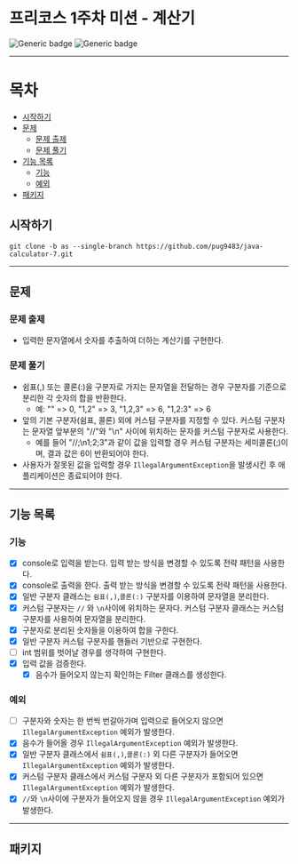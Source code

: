 # 프리코스 1주차 미션 - 계산기

![Generic badge](https://img.shields.io/badge/precourse-week1-green.svg)
![Generic badge](https://img.shields.io/badge/version-1.0.1-brightgreen.svg)

---

# 목차

- [시작하기](#시작하기)
- [문제](#문제)
    - [문제 출제](#문제-출제)
    - [문제 풀기](#문제-풀기)
- [기능 목록](#기능-목록)
    - [기능](#기능)
    - [예외](#예외)
- [패키지](#패키지)

## 시작하기

```git
git clone -b as --single-branch https://github.com/pug9483/java-calculator-7.git
```

---

## 문제

### 문제 출제

- 입력한 문자열에서 숫자를 추출하여 더하는 계산기를 구현한다.

### 문제 풀기

- 쉼표(,) 또는 콜론(:)을 구분자로 가지는 문자열을 전달하는 경우 구분자를 기준으로 분리한 각 숫자의 합을 반환한다.
    - 예: "" => 0, "1,2" => 3, "1,2,3" => 6, "1,2:3" => 6
- 앞의 기본 구분자(쉼표, 콜론) 외에 커스텀 구분자를 지정할 수 있다. 커스텀 구분자는 문자열 앞부분의 "//"와 "\n" 사이에 위치하는 문자를 커스텀 구분자로 사용한다.
    - 예를 들어 "//;\n1;2;3"과 같이 값을 입력할 경우 커스텀 구분자는 세미콜론(;)이며, 결과 값은 6이 반환되어야 한다.
- 사용자가 잘못된 값을 입력할 경우 `IllegalArgumentException`을 발생시킨 후 애플리케이션은 종료되어야 한다.

--- 

## 기능 목록

### 기능

- [x] console로 입력을 받는다. 입력 받는 방식을 변경할 수 있도록 전략 패턴을 사용한다.
- [x] console로 출력을 한다. 출력 받는 방식을 변경할 수 있도록 전략 패턴을 사용한다.
- [x] 일반 구분자 클래스는 `쉼표(,)`,`콜론(:)` 구분자를 이용하여 문자열을 분리한다.
- [x] 커스텀 구분자는 `//` 와 `\n`사이에 위치하는 문자다. 커스텀 구분자 클래스는 커스텀 구분자를 사용하여 문자열을 분리한다.
- [x] 구분자로 분리된 숫자들을 이용하여 합을 구한다.
- [x] 일반 구분자 커스텀 구분자를 핸들러 기반으로 구현한다.
- [ ] int 범위를 벗어날 경우를 생각하여 구현한다.
- [x] 입력 값을 검증한다.
    - [x] 음수가 들어오지 않는지 확인하는 Filter 클래스를 생성한다.

### 예외

- [ ] 구분자와 숫자는 한 번씩 번갈아가며 입력으로 들어오지 않으면 `IllegalArgumentException` 예외가 발생한다.
- [x] 음수가 들어올 경우 `IllegalArgumentException` 예외가 발생한다.
- [x] 일반 구분자 클래스에서 `쉼표(,)`,`콜론(:)` 외 다른 구분자가 들어오면 `IllegalArgumentException` 예외가 발생한다.
- [x] 커스텀 구분자 클래스에서 커스텀 구분자 외 다른 구분자가 포함되어 있으면 `IllegalArgumentException` 예외가 발생한다.
- [x] `//`와 `\n`사이에 구분자가 들어오지 않을 경우 `IllegalArgumentException` 예외가 발생한다.

--- 

## 패키지